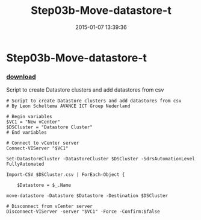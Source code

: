 ﻿---
pid:            5667
parent:         0
children:       
poster:         Leon Scheltema
title:          Step03b-Move-datastore-t
date:           2015-01-07 13:39:36
description:    Script to create Datastore clusters and add datastores from csv
format:         posh
---

# Step03b-Move-datastore-t

### [download](5667.ps1)  

Script to create Datastore clusters and add datastores from csv

```posh
# Script to create Datastore clusters and add datastores from csv
# By Leon Scheltema AVANCE ICT Groep Nederland

# Begin variables
$VC1 = "New vCenter"
$DSCluster = "Datastore Cluster"
# End variables

# Connect to vCenter server
Connect-VIServer "$VC1"

Set-DatastoreCluster -DatastoreCluster $DSCluster -SdrsAutomationLevel FullyAutomated

Import-CSV $DSCluster.csv | ForEach-Object {

	$Datastore = $_.Name

move-datastore -Datastore $Datastore -Destination $DSCluster

# Disconnect from vCenter server
Disconnect-VIServer -server "$VC1" -Force -Confirm:$false
```
